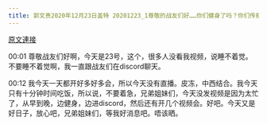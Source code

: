 ```yaml
---
title: 郭文贵2020年12月23日盖特 20201223_1尊敬的战友们好……你们健身了吗？你们传播C C P病毒……香港危机真相了吗？一切都已经开始！
---
```


[原文連接](https://gnews.org/ThreadView/53479623)

00:01 尊敬战友们好啊，今天是23号，这个，很多人没看我视频，说睡不着觉。不要睡不着觉啊，我一直跟战友们在discord聊天。


00:12 我今天一天都开好多好多会，所以今天没有直播。皮冻，中西结合。我今天只有十分钟时间吃饭，所以说，不要着急，兄弟姐妹们，今天没发视频是因为太忙了，从早到晚，边健身，边进discord，然后还有开几个视频会。好吧。今天又是好日子，放心吧，兄弟姐妹们，等我好消息吧。唔该晒。
